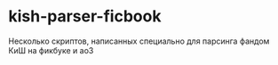 # kish-parser-ficbook
Несколько скриптов, написанных специально для парсинга фандом КиШ на фикбуке и ао3
